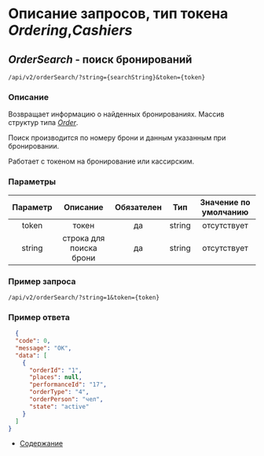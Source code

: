 Описание запросов, тип токена _Ordering_,_Cashiers_
=====================================

_OrderSearch_ - поиск бронирований
----------------------------------
`/api/v2/orderSearch/?string={searchString}&token={token}`

### Описание
Возвращает информацию о найденных бронированиях.
Массив структур типа _[Order](../replies/order)_.

Поиск производится по номеру брони и данным указанным при бронировании.

Работает с токеном на бронирование или кассирским.

### Параметры
|    Параметр   |         Описание        | Обязателен |   Тип  | Значение по умолчанию |
|:-------------:|:-----------------------:|:----------:|:------:|:---------------------:|
|     token     |          токен          |     да     | string |      отсутствует      |
|     string    |   строка для поиска брони   |     да    |   string  |      отсутствует      |

### Пример запроса
`/api/v2/orderSearch/?string=1&token={token}`

### Пример ответа
```json
  {
  "code": 0,
  "message": "OK",
  "data": [
    {
      "orderId": "1",
      "places": null,
      "performanceId": "17",
      "orderType": "4",
      "orderPerson": "чел",
      "state": "active"
    }
  ]
}
```

* [Содержание](../index)